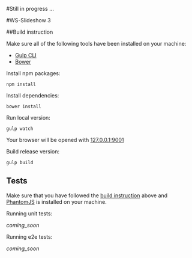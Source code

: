 #Still in progress ...

#WS-Slideshow 3


##Build instruction

Make sure all of the following tools have been installed on your machine:

  - [Gulp CLI](http://gulpjs.com)
  - [Bower](http://bower.io)

Install npm packages:

    npm install

Install dependencies:

    bower install

Run local version:

    gulp watch

Your browser will be opened with [127.0.0.1:9001](http://127.0.0.1:9001)

Build release version:

    gulp build


## Tests

Make sure that you have followed the [build instruction](#build-instruction) above
and [PhantomJS](http://phantomjs.org/) is installed on your machine.


Running unit tests:

_coming_soon_


Running e2e tests:

_coming_soon_
